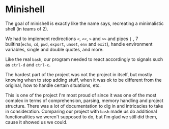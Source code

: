 # Minishell

The goal of minishell is exactly like the name says, recreating a minimalistic shell (in teams of 2).

We had to implement redirections `<`, `<<`, `>` and `>>` and pipes `|` , 7 builtins(`echo`, `cd`, `pwd`, `export`, `unset`, `env` and `exit`), handle environment variables, single and double quotes, and more.

Like the real `bash`, our program needed to react accordingly to signals such as `ctrl-d` and `ctrl-c`.

The hardest part of the project was not the project in itself, but mostly knowing when to stop adding stuff, when it was ok to be different from the original, how to handle certain situations, etc.

This is one of the project I'm most proud of since it was one of the most complex in terms of comprehension, parsing, memory handling and project structure. There was a lot of documentation to dig in and intricacies to take in consideration. Comparing our project with `bash` made us do additional functionalities we weren't supposed to do, but I'm glad we still did them, cause it showed us we could.
